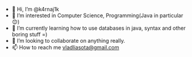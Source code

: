 - 👋 Hi, I’m @k4rnaj1k
- 👀 I’m interested in Computer Science, Programming(Java in particular 😊)
- 🌱 I’m currently learning how to use databases in java, syntax and other boring stuff =)
- 💞️ I’m looking to collaborate on anything really.
- 📫 How to reach me vladliasota@gmail.com

<!---
k4rnaj1k/k4rnaj1k is a ✨ special ✨ repository because its `README.md` (this file) appears on your GitHub profile.
You can click the Preview link to take a look at your changes.
--->
